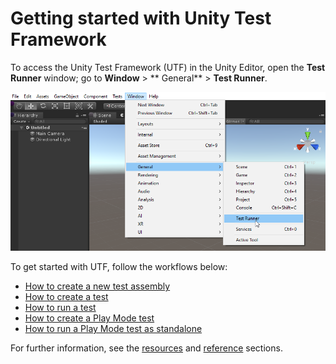 # Getting started with Unity Test Framework

To access the Unity Test Framework (UTF) in the Unity Editor, open the **Test Runner** window; go to **Window** > **
General** > **Test Runner**.

![Unity Test Runner window](./images/test-runner-window.png)

To get started with UTF, follow the workflows below:

* [How to create a new test assembly](./workflow-create-test-assembly.md)
* [How to create a test](./workflow-create-test.md)
* [How to run a test](./workflow-run-test.md)
* [How to create a Play Mode test](./workflow-create-playmode-test.md)
* [How to run a Play Mode test as standalone](./workflow-run-playmode-test-standalone.md)

For further information, see the [resources](./resources.md) and [reference](./manual.md#reference) sections.

